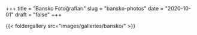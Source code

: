 +++
title = "Bansko Fotoğrafları"
slug = "bansko-photos"
date = "2020-10-01"
draft = "false"
+++


{{< foldergallery src="images/galleries/bansko/" >}}
